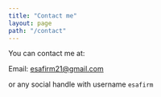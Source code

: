 ```yaml
---
title: "Contact me"
layout: page
path: "/contact"
---
```


You can contact me at:

Email: esafirm21@gmail.com

or any social handle with username `esafirm` 